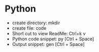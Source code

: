 # Python


* create directory: mkdir <dirName>
* create file: code <fileName> 
* Short cut to view ReadMe: Ctrl+k v
* Python code snippet: py [Ctrl + Space]
* Output snippet: gen [Ctrl + Space]